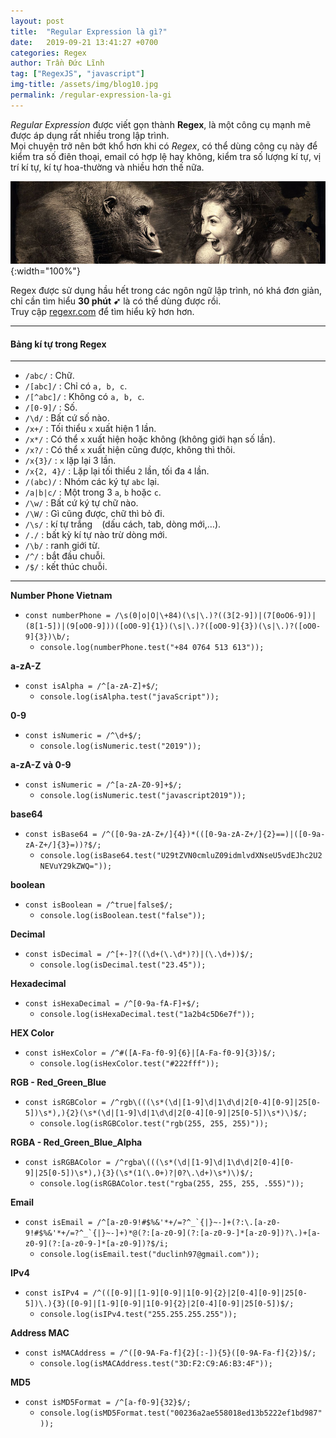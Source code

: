 ```yaml
---
layout: post
title:  "Regular Expression là gì?"
date:   2019-09-21 13:41:27 +0700
categories: Regex
author: Trần Đức Lĩnh
tag: ["RegexJS", "javascript"]
img-title: /assets/img/blog10.jpg
permalink: /regular-expression-la-gi
---
```

*Regular Expression* được viết gọn thành **Regex**, là một công cụ mạnh mẽ được áp dụng rất nhiều trong lập trình.<br/>
Mọi chuyện trở nên bớt khổ hơn khi có *Regex*, có thể dùng công cụ này để kiểm tra số điên thoại, email có hợp lệ hay không, kiểm tra số lượng kí tự, vị trí kí tự, kí tự hoa-thường và nhiều hơn thế nữa.

![image-title-here](/assets/img/img-post/regex/regex.jpg){:width="100%"}

Regex được sử dụng hầu hết trong các ngôn ngữ lập trình, nó khá đơn giản, chỉ cần tìm hiểu **30 phút ➹** là có thể dùng được rồi.<br/>
Truy cập [regexr.com](https://regexr.com/) để tìm hiểu kỹ hơn hơn.

***
#### Bảng kí tự trong Regex
***
* `/abc/` : Chữ.
* `/[abc]/` : Chỉ có `a, b, c`.
* `/[^abc]/` : Không có `a, b, c`.
* `/[0-9]/` : Số.
* `/\d/` : Bất cứ số nào.
* `/x+/` : Tối thiểu `x` xuất hiện 1 lần.
* `/x*/` : Có thể `x` xuất hiện hoặc không (không giới hạn số lần).
* `/x?/` : Có thể `x` xuất hiện cũng được, không thì thôi.
* `/x{3}/` : `x` lặp lại 3 lần.
* `/x{2, 4}/` : Lặp lại tối thiểu `2` lần, tối đa `4` lần.
* `/(abc)/` : Nhóm các ký tự `abc` lại.
* `/a|b|c/` : Một trong 3 `a`, `b` hoặc `c`.
* `/\w/` : Bất cứ ký tự chữ nào.
* `/\W/` : Gì cũng được, chữ thì bỏ đi.
* `/\s/` : kí tự trắng ` ` (dấu cách, tab, dòng mới,…).
* `/./` : bất kỳ kí tự nào trừ dòng mới.
* `/\b/` : ranh giới từ.
* `/^/` : bắt đầu chuỗi.
* `/$/` : kết thúc chuỗi.

***

**Number Phone Vietnam**
* `const numberPhone = /\s(0|o|O|\+84)(\s|\.)?((3[2-9])|(7[0oO6-9])|(8[1-5])|(9[oO0-9]))([oO0-9]{1})(\s|\.)?([oO0-9]{3})(\s|\.)?([oO0-9]{3})\b/;`
    * `console.log(numberPhone.test("+84 0764 513 613"));`

**a-zA-Z**
* `const isAlpha = /^[a-zA-Z]+$/`;
    * `console.log(isAlpha.test("javaScript"));`

**0-9**
* `const isNumeric = /^\d+$/;`
    * `console.log(isNumeric.test("2019"));`

**a-zA-Z và 0-9**
* `const isNumeric = /^[a-zA-Z0-9]+$/;`
    * `console.log(isNumeric.test("javascript2019"));`

**base64**
* `const isBase64 = /^([0-9a-zA-Z+/]{4})*(([0-9a-zA-Z+/]{2}==)|([0-9a-zA-Z+/]{3}=))?$/;` 
    * `console.log(isBase64.test("U29tZVN0cmluZ09idmlvdXNseU5vdEJhc2U2NEVuY29kZWQ="));`

**boolean**
* `const isBoolean = /^true|false$/;`
    * `console.log(isBoolean.test("false"));`

**Decimal**
* `const isDecimal = /^[+-]?((\d+(\.\d*)?)|(\.\d+))$/;`
    * `console.log(isDecimal.test("23.45"));`

**Hexadecimal**
* `const isHexaDecimal = /^[0-9a-fA-F]+$/;`
    * `console.log(isHexaDecimal.test("1a2b4c5D6e7f"));`

**HEX Color**
* `const isHexColor = /^#([A-Fa-f0-9]{6}|[A-Fa-f0-9]{3})$/;`
    * `console.log(isHexColor.test("#222fff"));`

**RGB - Red_Green_Blue**
* `const isRGBColor = /^rgb\(((\s*(\d|[1-9]\d|1\d\d|2[0-4][0-9]|25[0-5])\s*),){2}(\s*(\d|[1-9]\d|1\d\d|2[0-4][0-9]|25[0-5])\s*)\)$/;`
    * `console.log(isRGBColor.test("rgb(255, 255, 255)"));`

**RGBA - Red_Green_Blue_Alpha**
* `const isRGBAColor = /^rgba\(((\s*(\d|[1-9]\d|1\d\d|2[0-4][0-9]|25[0-5])\s*),){3}(\s*(1(\.0+)?|0?\.\d+)\s*)\)$/;`
    * `console.log(isRGBAColor.test("rgba(255, 255, 255, .555)")); `

**Email**
* ``const isEmail = /^[a-z0-9!#$%&'*+/=?^_`{|}~-]+(?:\.[a-z0-9!#$%&'*+/=?^_`{|}~-]+)*@(?:[a-z0-9](?:[a-z0-9-]*[a-z0-9])?\.)+[a-z0-9](?:[a-z0-9-]*[a-z0-9])?$/i;``
    * `console.log(isEmail.test("duclinh97@gmail.com"));`

**IPv4**
* `const isIPv4 = /^(([0-9]|[1-9][0-9]|1[0-9]{2}|2[0-4][0-9]|25[0-5])\.){3}([0-9]|[1-9][0-9]|1[0-9]{2}|2[0-4][0-9]|25[0-5])$/;`
    * `console.log(isIPv4.test("255.255.255.255"));`

**Address MAC**
* `const isMACAddress = /^([0-9A-Fa-f]{2}[:-]){5}([0-9A-Fa-f]{2})$/;`
    * `console.log(isMACAddress.test("3D:F2:C9:A6:B3:4F"));`

**MD5**
* `const isMD5Format = /^[a-f0-9]{32}$/;`
    * `console.log(isMD5Format.test("00236a2ae558018ed13b5222ef1bd987"));`
